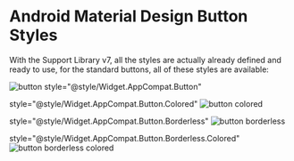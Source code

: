 # Android Material Design Button Styles
With the Support Library v7, all the styles are actually already defined and ready to use, for the standard buttons, all of these styles are available:


![button](https://cloud.githubusercontent.com/assets/10556500/22536841/c135beb4-e937-11e6-8908-bf13d2b29aa1.png)
style="@style/Widget.AppCompat.Button"

style="@style/Widget.AppCompat.Button.Colored"
![button colored](https://cloud.githubusercontent.com/assets/10556500/22536852/e274c00c-e937-11e6-8053-e8792522a88d.png)

style="@style/Widget.AppCompat.Button.Borderless"
![button borderless](https://cloud.githubusercontent.com/assets/10556500/22536851/e2466dec-e937-11e6-977e-5a9b64f9b8ee.png)

style="@style/Widget.AppCompat.Button.Borderless.Colored"
![button borderless colored](https://cloud.githubusercontent.com/assets/10556500/22536850/e217adea-e937-11e6-905f-cb493738062c.png)
